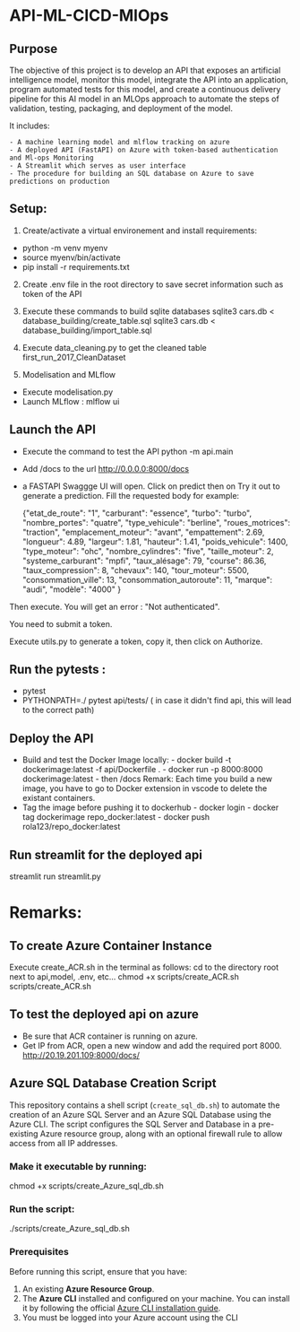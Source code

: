 # API-ML-CICD-MlOps
## Purpose
The objective of this project is to develop an API that exposes an artificial intelligence model, monitor this model, integrate the API into an application, program automated tests for this model, and create a continuous delivery pipeline for this AI model in an MLOps approach to automate the steps of validation, testing, packaging, and deployment of the model.

It includes:

    - A machine learning model and mlflow tracking on azure
    - A deployed API (FastAPI) on Azure with token-based authentication and Ml-ops Monitoring 
    - A Streamlit which serves as user interface
    - The procedure for building an SQL database on Azure to save predictions on production

## Setup:
1. Create/activate a virtual environement and install requirements:
  - python -m venv myenv
  - source myenv/bin/activate
  - pip install -r requirements.txt
2. Create .env file in the root directory to save secret information such as token of the API

3. Execute these commands to build sqlite databases
    sqlite3 cars.db < database_building/create_table.sql
    sqlite3 cars.db  < database_building/import_table.sql
4. Execute data_cleaning.py to get the cleaned table first_run_2017_CleanDataset

5. Modelisation and MLflow
  - Execute modelisation.py 
  - Launch MLflow : mlflow ui


## Launch the API
  - Execute the command to test the API 
      python -m api.main
  - Add /docs to the url
      http://0.0.0.0:8000/docs
  - a FASTAPI Swaggge UI will open. Click on predict then on Try it out to generate a prediction. Fill the requested body for example:

    {"etat_de_route": "1",
    "carburant": "essence",
    "turbo": "turbo",
    "nombre_portes": "quatre",
    "type_vehicule": "berline",
    "roues_motrices": "traction",
    "emplacement_moteur": "avant",
    "empattement": 2.69,
    "longueur": 4.89,
    "largeur": 1.81,
    "hauteur": 1.41,
    "poids_vehicule": 1400,
    "type_moteur": "ohc",
    "nombre_cylindres": "five",
    "taille_moteur": 2,
    "systeme_carburant": "mpfi",
    "taux_alésage": 79,
    "course": 86.36,
    "taux_compression": 8,
    "chevaux": 140,
    "tour_moteur": 5500,
    "consommation_ville": 13,
    "consommation_autoroute": 11,
    "marque": "audi",
    "modèle": "4000"
    }

  Then execute. You will get an error : "Not authenticated". 
  
  You need to submit a token.

  Execute utils.py to generate a token, copy it, then click on Authorize.
  
## Run the pytests : 
  - pytest
  - PYTHONPATH=./ pytest api/tests/           ( in case it didn't find api, this will lead to the correct path)

## Deploy the API
  - Build and test the Docker Image locally: 
          - docker build -t dockerimage:latest -f api/Dockerfile .
          - docker run -p 8000:8000 dockerimage:latest
          - then /docs
          Remark: Each time you build a new image, you have to go to Docker extension in vscode to delete the existant containers.
  - Tag the image before pushing it to dockerhub
          - docker login
          - docker tag dockerimage repo_docker:latest
          - docker push rola123/repo_docker:latest

## Run streamlit for the deployed api
streamlit run streamlit.py

# Remarks:
## To create Azure Container Instance
Execute create_ACR.sh in the terminal as follows:
    cd to the directory root next to api,model, .env, etc...
    chmod +x scripts/create_ACR.sh
    scripts/create_ACR.sh

## To test the deployed api on azure
- Be sure that ACR container is running on azure.
- Get IP from ACR, open a new window and add the required port 8000.
     http://20.19.201.109:8000/docs/


## Azure SQL Database Creation Script

This repository contains a shell script (`create_sql_db.sh`) to automate the creation of an Azure SQL Server and an Azure SQL Database using the Azure CLI. The script configures the SQL Server and Database in a pre-existing Azure resource group, along with an optional firewall rule to allow access from all IP addresses.
### Make it executable by running:     
  chmod +x scripts/create_Azure_sql_db.sh
### Run the script:                   
  ./scripts/create_Azure_sql_db.sh

### Prerequisites

Before running this script, ensure that you have:

1. An existing **Azure Resource Group**.
2. The **Azure CLI** installed and configured on your machine. You can install it by following the official [Azure CLI installation guide](https://docs.microsoft.com/en-us/cli/azure/install-azure-cli).
3. You must be logged into your Azure account using the CLI


